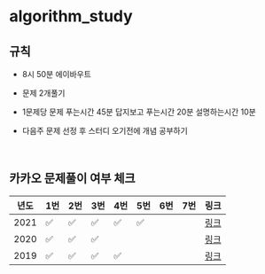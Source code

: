 # algorithm_study

## 규칙

- 8시 50분 에이바우트 

- 문제 2개풀기

- 1문제당 문제 푸는시간 45분 답지보고 푸는시간 20분 설명하는시간 10분

- 다음주 문제 선정 후 스터디 오기전에 개념 공부하기

<br>

## 카카오 문제풀이 여부 체크
|  년도              | 1번|2번|3번|4번|5번|6번|7번                                          | 링크     |
| ------------------ | --|--|--|--|--|--|------------------------------------- | -------- |
| 2021 |✅|✅|✅|✅|✅|||[링크](https://tech.kakao.com/2021/01/25/2021-kakao-recruitment-round-1/)|
| 2020 |✅|✅|✅|||||[링크](https://tech.kakao.com/2019/10/02/kakao-blind-recruitment-2020-round1/)|
| 2019 |✅|✅|✅|✅||||[링크](https://tech.kakao.com/2018/09/21/kakao-blind-recruitment-for2019-round-1/)|
